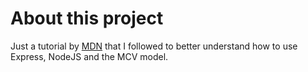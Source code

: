 # About this project

Just a tutorial by [MDN](https://developer.mozilla.org/en-US/docs/Learn/Server-side/Express_Nodejs) that I followed to better understand how to use Express, NodeJS and the MCV model.